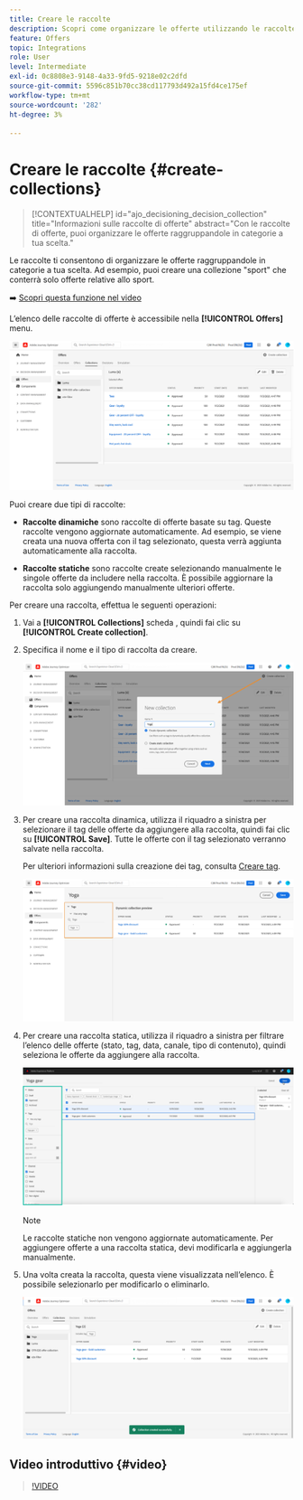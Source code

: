 ```yaml
---
title: Creare le raccolte
description: Scopri come organizzare le offerte utilizzando le raccolte
feature: Offers
topic: Integrations
role: User
level: Intermediate
exl-id: 0c8808e3-9148-4a33-9fd5-9218e02c2dfd
source-git-commit: 5596c851b70cc38cd117793d492a15fd4ce175ef
workflow-type: tm+mt
source-wordcount: '282'
ht-degree: 3%

---
```


# Creare le raccolte {#create-collections}

>[!CONTEXTUALHELP]
>id="ajo_decisioning_decision_collection"
>title="Informazioni sulle raccolte di offerte"
>abstract="Con le raccolte di offerte, puoi organizzare le offerte raggruppandole in categorie a tua scelta."

Le raccolte ti consentono di organizzare le offerte raggruppandole in categorie a tua scelta. Ad esempio, puoi creare una collezione &quot;sport&quot; che conterrà solo offerte relative allo sport.

➡️ [Scopri questa funzione nel video](#video)

L’elenco delle raccolte di offerte è accessibile nella **[!UICONTROL Offers]** menu.

![](../assets/collections_list.png)

Puoi creare due tipi di raccolte:

* **Raccolte dinamiche** sono raccolte di offerte basate su tag. Queste raccolte vengono aggiornate automaticamente. Ad esempio, se viene creata una nuova offerta con il tag selezionato, questa verrà aggiunta automaticamente alla raccolta.

* **Raccolte statiche** sono raccolte create selezionando manualmente le singole offerte da includere nella raccolta. È possibile aggiornare la raccolta solo aggiungendo manualmente ulteriori offerte.

Per creare una raccolta, effettua le seguenti operazioni:

1. Vai a **[!UICONTROL Collections]** scheda , quindi fai clic su **[!UICONTROL Create collection]**.

1. Specifica il nome e il tipo di raccolta da creare.

   ![](../assets/collection_create.png)

1. Per creare una raccolta dinamica, utilizza il riquadro a sinistra per selezionare il tag delle offerte da aggiungere alla raccolta, quindi fai clic su **[!UICONTROL Save]**. Tutte le offerte con il tag selezionato verranno salvate nella raccolta.

   Per ulteriori informazioni sulla creazione dei tag, consulta [Creare tag](../offer-library/creating-tags.md).

   ![](../assets/dynamic_collection.png)

1. Per creare una raccolta statica, utilizza il riquadro a sinistra per filtrare l’elenco delle offerte (stato, tag, data, canale, tipo di contenuto), quindi seleziona le offerte da aggiungere alla raccolta.

   ![](../assets/static_collection.png)

   >[!NOTE]
   >
   >Le raccolte statiche non vengono aggiornate automaticamente. Per aggiungere offerte a una raccolta statica, devi modificarla e aggiungerla manualmente.

1. Una volta creata la raccolta, questa viene visualizzata nell’elenco. È possibile selezionarlo per modificarlo o eliminarlo.

   ![](../assets/collection_created.png)

## Video introduttivo {#video}

>[!VIDEO](https://video.tv.adobe.com/v/329376?quality=12)


